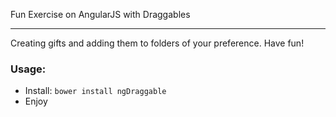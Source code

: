 Fun Exercise on AngularJS with Draggables

---------------

Creating gifts and adding them to folders of your preference. Have fun!

### Usage:

- Install: `bower install ngDraggable`
- Enjoy